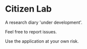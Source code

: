 # Citizen Lab

A research diary 'under development'.

Feel free to report issues.

Use the application at your own risk.

